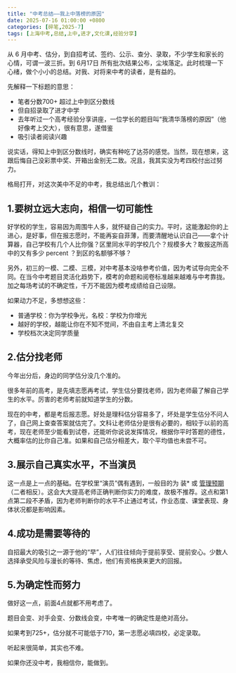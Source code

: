 ```yaml
---
title: "中考总结——我上中落榜的原因"
date: 2025-07-16 01:00:00 +0800
categories: [碎笔,2025-7]
tags: [上海中考,总结,上中,进才,文化课,经验分享]
---
```

从 6 月中考、估分，到自招考试、签约、公示、查分、录取，不少学生和家长的心情，可谓一波三折。到 6月17日 所有批次结果公布，尘埃落定。此时梳理一下心绪，做个小小的总结。对我、对将来中考的读者，是有益的。

先解释一下标题的意思：

- 笔者分数700+ 超过上中到区分数线
- 但自招录取了进才中学
- 去年听过一个高考经验分享讲座，一位学长的题目叫“我清华落榜的原因”（他好像考上交大），很有意思，遂借鉴
- 吸引读者阅读兴趣

说实话，得知上中到区分数线时，确实有种吃了达芬的感觉。当然，现在想来，这跟后悔自己没彩票中奖、开箱出金别无二致。况且，我其实没为考四校付出过努力。

格局打开，对这次美中不足的中考，我总结出几个教训：

## 1.**要树立远大志向，相信一切可能性**

好学校的学生，容易因为周围牛人多，就怀疑自己的实力。平时，这能激起你的上进心，是好事，但在报志愿时，不能再妄自菲薄，而要清醒地认识自己——拿个计算器，自己学校有几个人比你强？区里同水平的学校几个？规模多大？敢报这所高中的又有多少 percent ？到区的名额够不够？

另外，初三的一模、二模、三模，对中考基本没啥参考价值，因为考试导向完全不同。在当今中考题目灵活化趋势下，模考的命题和阅卷标准越来越难与中考靠拢。加之每场考试的不确定性，千万不能因为模考成绩给自己设限。

如果动力不足，多想想这些：
- 普通学校：你为学校争光，名校：学校为你增光
- 越好的学校，越能让你在不知不觉间，不由自主考上清北复交
- 学校档次决定同学质量
  
## 2.**估分找老师**

今年出分后，身边的同学估分没几个准的。

很多年前的高考，是先填志愿再考试，学生估分要找老师，因为老师最了解自己学生的水平。厉害的老师考前就知道学生的分数。

现在的中考，都是考后报志愿。好处是理科估分容易多了，坏处是学生估分不问人了，自己网上查查答案就估完了。文科让老师估分是很有必要的，相较于以前的高考，现在老师至少能看到试卷，还能听你说说发挥情况，根据你平时答题的德性，大概率估的比你自己准。如果和自己估分相差大，取个平均值也未尝不可。

## 3.**展示自己真实水平，不当演员**

这一点是上一点的基础。在学校里“演员”偶有遇到，一般目的为 装* 或 <a href="https://www.bilibili.com/video/BV1Gm42157xM/" target="_blank">管理预期</a> （二者相反）。这会大大提高老师正确判断你实力的难度，故极不推荐。这点和第1点第二段不矛盾，因为老师判断你的水平不止通过考试，作业态度、课堂表现、身体状况都是影响因素。

## 4.**成功是需要等待的**

自招最大的吸引之一源于他的“早”，人们往往倾向于提前享受、提前安心。少数人选择承受风险与漫长的等待、焦虑，他们有资格换来更大的回报。

## 5.**为确定性而努力**
做好这一点，前面4点就都不用考虑了。

题目会变、对手会变、分数线会变，中考唯一的确定性是绝对高分。

如果考到725+，估分就不可能低于710，第一志愿必填四校，必定录取。

听起来很简单，其实也不难。

如果你还没中考，我相信你，能做到。